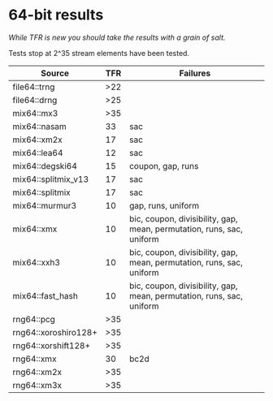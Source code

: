 # 64-bit results
_While TFR is new you should take the results with a grain of salt._

Tests stop at 2^35 stream elements have been tested.

Source|TFR|Failures|
-|-|-|
file64::trng|>22|
file64::drng|>25|
mix64::mx3|>35|
mix64::nasam|33|sac
mix64::xm2x|17|sac
mix64::lea64|12|sac
mix64::degski64|15|coupon, gap, runs
mix64::splitmix\_v13|17|sac
mix64::splitmix|17|sac
mix64::murmur3|10|gap, runs, uniform
mix64::xmx|10|bic, coupon, divisibility, gap, mean, permutation, runs, sac, uniform
mix64::xxh3|10|bic, coupon, divisibility, gap, mean, permutation, runs, sac, uniform
mix64::fast\_hash|10|bic, coupon, divisibility, gap, mean, permutation, runs, sac, uniform
rng64::pcg|>35|
rng64::xoroshiro128\+|>35|
rng64::xorshift128\+|>35|
rng64::xmx|30|bc2d
rng64::xm2x|>35|
rng64::xm3x|>35|
